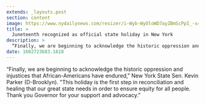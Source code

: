 ```yaml
--- 
extends: _layouts.post 
section: content 
image: https://www.nydailynews.com/resizer/i-Wyb-WyOloWD7ayZBmScPpI_-s=/1200x0/top/cloudfront-us-east-1.images.arcpublishing.com/tronc/HC6WR5U5AHJZOXP3C6EGVXTQGU.jpg 
title: > 
  Juneteenth recognized as official state holiday in New York 
description: > 
  “Finally, we are beginning to acknowledge the historic oppression and injustices that African-Americans have endured," New York State Sen. Kevin Parker (D-Brooklyn)."This holiday is the first step in reconciliation and healing that our great state needs in order to ensure equity for all people.Thank you Governor for your support and advocacy.” 
date: 1602723683.1618 
--- 
```

“Finally, we are beginning to acknowledge the historic oppression and injustices that African-Americans have endured," New York State Sen. Kevin Parker (D-Brooklyn). "This holiday is the first step in reconciliation and healing that our great state needs in order to ensure equity for all people. Thank you Governor for your support and advocacy.”